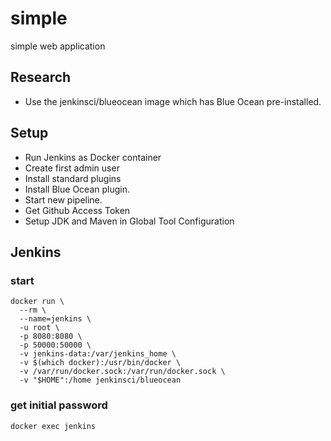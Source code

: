 # simple

simple web application

## Research

* Use the jenkinsci/blueocean image which has Blue Ocean pre-installed.

## Setup

* Run Jenkins as Docker container
* Create first admin user
* Install standard plugins
* Install Blue Ocean plugin.
* Start new pipeline.
* Get Github Access Token
* Setup JDK and Maven in Global Tool Configuration


## Jenkins

### start

```
docker run \
  --rm \
  --name=jenkins \
  -u root \
  -p 8080:8080 \
  -p 50000:50000 \
  -v jenkins-data:/var/jenkins_home \
  -v $(which docker):/usr/bin/docker \
  -v /var/run/docker.sock:/var/run/docker.sock \
  -v "$HOME":/home jenkinsci/blueocean
```

### get initial password

```
docker exec jenkins 
```


